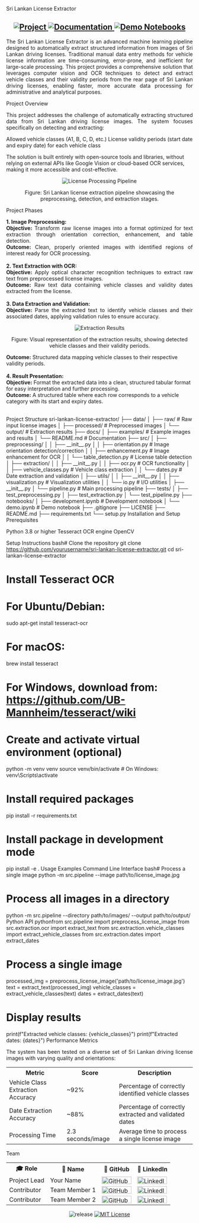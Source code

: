 Sri Lankan License Extractor
<div align="center">
    <h2>
        <a href="https://github.com/yourusername/sri-lankan-license-extractor">
            <img src="https://img.shields.io/badge/Project-GitHub-coral" alt="Project">
        </a>
        <a href="https://github.com/yourusername/sri-lankan-license-extractor/tree/main/docs">
            <img src="https://img.shields.io/badge/Documentation-Read%20Now-steelblue" alt="Documentation">
        </a>
        <a href="https://github.com/yourusername/sri-lankan-license-extractor/tree/main/notebooks">
            <img src="https://img.shields.io/badge/Notebooks-Demo-teal" alt="Demo Notebooks">
        </a>
    </h2>
</div>
<p align="justify">
The Sri Lankan License Extractor is an advanced machine learning pipeline designed to automatically extract structured information from images of Sri Lankan driving licenses. Traditional manual data entry methods for vehicle license information are time-consuming, error-prone, and inefficient for large-scale processing. This project provides a comprehensive solution that leverages computer vision and OCR techniques to detect and extract vehicle classes and their validity periods from the rear page of Sri Lankan driving licenses, enabling faster, more accurate data processing for administrative and analytical purposes.
</p>
Project Overview
<p align="justify">
This project addresses the challenge of automatically extracting structured data from Sri Lankan driving license images. The system focuses specifically on detecting and extracting:

Allowed vehicle classes (A1, B, C, D, etc.)
License validity periods (start date and expiry date) for each vehicle class

The solution is built entirely with open-source tools and libraries, without relying on external APIs like Google Vision or cloud-based OCR services, making it more accessible and cost-effective.
</p>
<div align="center">
    <img src="https://github.com/yourusername/sri-lankan-license-extractor/raw/main/docs/examples/license_processing_pipeline.png" alt="License Processing Pipeline">
    <p>Figure: Sri Lankan license extraction pipeline showcasing the preprocessing, detection, and extraction stages.</p>
</div>
Project Phases
<p align="justify">
<b>1. Image Preprocessing:</b><br>
<b>Objective:</b> Transform raw license images into a format optimized for text extraction through orientation correction, enhancement, and table detection.<br>
<b>Outcome:</b> Clean, properly oriented images with identified regions of interest ready for OCR processing.<br><br>
<b>2. Text Extraction with OCR:</b><br>
<b>Objective:</b> Apply optical character recognition techniques to extract raw text from preprocessed license images.<br>
<b>Outcome:</b> Raw text data containing vehicle classes and validity dates extracted from the license.<br><br>
<b>3. Data Extraction and Validation:</b><br>
<b>Objective:</b> Parse the extracted text to identify vehicle classes and their associated dates, applying validation rules to ensure accuracy.<br>
<div align="center">
    <img src="https://github.com/yourusername/sri-lankan-license-extractor/raw/main/docs/examples/extraction_results.png" alt="Extraction Results">
    <p>Figure: Visual representation of the extraction results, showing detected vehicle classes and their validity periods.</p>
</div>
<b>Outcome:</b> Structured data mapping vehicle classes to their respective validity periods.<br><br>
<b>4. Result Presentation:</b><br>
<b>Objective:</b> Format the extracted data into a clean, structured tabular format for easy interpretation and further processing.<br>
<b>Outcome:</b> A structured table where each row corresponds to a vehicle category with its start and expiry dates.<br><br>
</p>
Project Structure
sri-lankan-license-extractor/
├── data/
│   ├── raw/                      # Raw input license images
│   ├── processed/                # Preprocessed images
│   └── output/                   # Extraction results
├── docs/
│   ├── examples/                 # Example images and results
│   └── README.md                 # Documentation
├── src/
│   ├── preprocessing/
│   │   ├── __init__.py
│   │   ├── orientation.py        # Image orientation detection/correction
│   │   ├── enhancement.py        # Image enhancement for OCR
│   │   └── table_detection.py    # License table detection
│   ├── extraction/
│   │   ├── __init__.py
│   │   ├── ocr.py                # OCR functionality
│   │   ├── vehicle_classes.py    # Vehicle class extraction
│   │   └── dates.py              # Date extraction and validation
│   ├── utils/
│   │   ├── __init__.py
│   │   ├── visualization.py      # Visualization utilities
│   │   └── io.py                 # I/O utilities
│   ├── __init__.py
│   └── pipeline.py               # Main processing pipeline
├── tests/
│   ├── test_preprocessing.py
│   ├── test_extraction.py
│   └── test_pipeline.py
├── notebooks/
│   ├── development.ipynb         # Development notebook
│   └── demo.ipynb                # Demo notebook
├── .gitignore
├── LICENSE
├── README.md
├── requirements.txt
└── setup.py
Installation and Setup
Prerequisites

Python 3.8 or higher
Tesseract OCR engine
OpenCV

Setup Instructions
bash# Clone the repository
git clone https://github.com/yourusername/sri-lankan-license-extractor.git
cd sri-lankan-license-extractor

# Install Tesseract OCR
# For Ubuntu/Debian:
sudo apt-get install tesseract-ocr
# For macOS:
brew install tesseract
# For Windows, download from: https://github.com/UB-Mannheim/tesseract/wiki

# Create and activate virtual environment (optional)
python -m venv venv
source venv/bin/activate  # On Windows: venv\Scripts\activate

# Install required packages
pip install -r requirements.txt

# Install package in development mode
pip install -e .
Usage Examples
Command Line Interface
bash# Process a single image
python -m src.pipeline --image path/to/license_image.jpg

# Process all images in a directory
python -m src.pipeline --directory path/to/images/ --output path/to/output/
Python API
pythonfrom src.pipeline import preprocess_license_image
from src.extraction.ocr import extract_text
from src.extraction.vehicle_classes import extract_vehicle_classes
from src.extraction.dates import extract_dates

# Process a single image
processed_img = preprocess_license_image('path/to/license_image.jpg')
text = extract_text(processed_img)
vehicle_classes = extract_vehicle_classes(text)
dates = extract_dates(text)

# Display results
print(f"Extracted vehicle classes: {vehicle_classes}")
print(f"Extracted dates: {dates}")
Performance Metrics
<p align="justify">
The system has been tested on a diverse set of Sri Lankan driving license images with varying quality and orientations:
</p>
<table>
    <tr>
        <th>Metric</th>
        <th>Score</th>
        <th>Description</th>
    </tr>
    <tr>
        <td>Vehicle Class Extraction Accuracy</td>
        <td>~92%</td>
        <td>Percentage of correctly identified vehicle classes</td>
    </tr>
    <tr>
        <td>Date Extraction Accuracy</td>
        <td>~88%</td>
        <td>Percentage of correctly extracted and validated dates</td>
    </tr>
    <tr>
        <td>Processing Time</td>
        <td>2.3 seconds/image</td>
        <td>Average time to process a single license image</td>
    </tr>
</table>
Team
<table>
    <tr>
        <th>🎓 Role</th>
        <th>👤 Name</th>
        <th>🔗 GitHub</th>
        <th>🔗 LinkedIn</th>
    </tr>
    <tr>
        <td>Project Lead</td>
        <td>Your Name</td>
        <td><a href="https://github.com/yourusername"><img src="https://img.shields.io/badge/GitHub-181717?style=for-the-badge&logo=github&logoColor=white" alt="GitHub" width="80" height="20"/></a></td>
        <td><a href="https://linkedin.com/in/yourusername"><img src="https://img.shields.io/badge/LinkedIn-0A66C2?style=for-the-badge&logo=linkedin&logoColor=white" alt="LinkedIn" width="80" height="20"/></a></td>
    </tr>
    <tr>
        <td>Contributor</td>
        <td>Team Member 1</td>
        <td><a href="https://github.com/teammember1"><img src="https://img.shields.io/badge/GitHub-181717?style=for-the-badge&logo=github&logoColor=white" alt="GitHub" width="80" height="20"/></a></td>
        <td><a href="https://linkedin.com/in/teammember1"><img src="https://img.shields.io/badge/LinkedIn-0A66C2?style=for-the-badge&logo=linkedin&logoColor=white" alt="LinkedIn" width="80" height="20"/></a></td>
    </tr>
    <tr>
        <td>Contributor</td>
        <td>Team Member 2</td>
        <td><a href="https://github.com/teammember2"><img src="https://img.shields.io/badge/GitHub-181717?style=for-the-badge&logo=github&logoColor=white" alt="GitHub" width="80" height="20"/></a></td>
        <td><a href="https://linkedin.com/in/teammember2"><img src="https://img.shields.io/badge/LinkedIn-0A66C2?style=for-the-badge&logo=linkedin&logoColor=white" alt="LinkedIn" width="80" height="20"/></a></td>
    </tr>
</table>
<p align="center">
    <img src="https://img.shields.io/badge/release-v1.0.0-blue" alt="release"/>
    <a href="https://github.com/yourusername/sri-lankan-license-extractor/blob/master/LICENSE"><img src="https://img.shields.io/badge/License-MIT-blue" alt="MIT License"/></a>
</p>
